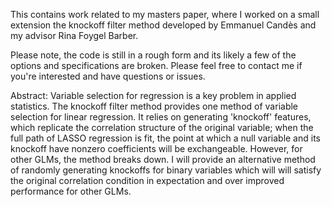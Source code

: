 This contains work related to my masters paper, where I worked on a small extension the knockoff filter method developed by Emmanuel Candès and my advisor Rina Foygel Barber.

Please note, the code is still in a rough form and its likely a few of the options and specifications are broken. Please feel free to contact me if you're interested and have questions or issues.

Abstract:
Variable selection for regression is a key problem in applied statistics. The knockoff filter method provides one method of variable selection for linear regression. It relies on generating 'knockoff' features, which replicate the correlation structure of the original variable; when the full path of LASSO regression is fit, the point at which a null variable and its knockoff have nonzero coefficients will be exchangeable. However, for other GLMs, the method breaks down. I will provide an alternative method of randomly generating knockoffs for binary variables which will will satisfy the original correlation condition in expectation and over improved performance for other GLMs.
